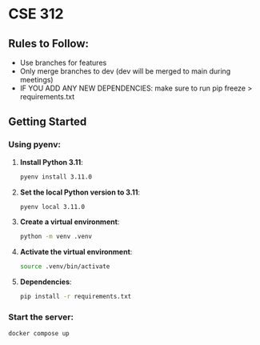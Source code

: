 # CSE 312

## Rules to Follow:

- Use branches for features
- Only merge branches to dev (dev will be merged to main during meetings)
- IF YOU ADD ANY NEW DEPENDENCIES: make sure to run pip freeze > requirements.txt

## Getting Started

### Using pyenv:

1. **Install Python 3.11**:

   ```sh
   pyenv install 3.11.0
   ```

2. **Set the local Python version to 3.11**:

   ```sh
   pyenv local 3.11.0
   ```

3. **Create a virtual environment**:

   ```sh
   python -m venv .venv
   ```

4. **Activate the virtual environment**:

   ```sh
   source .venv/bin/activate
   ```

5. **Dependencies**:
   ```sh
   pip install -r requirements.txt
   ```

### Start the server:

```sh
docker compose up
```
